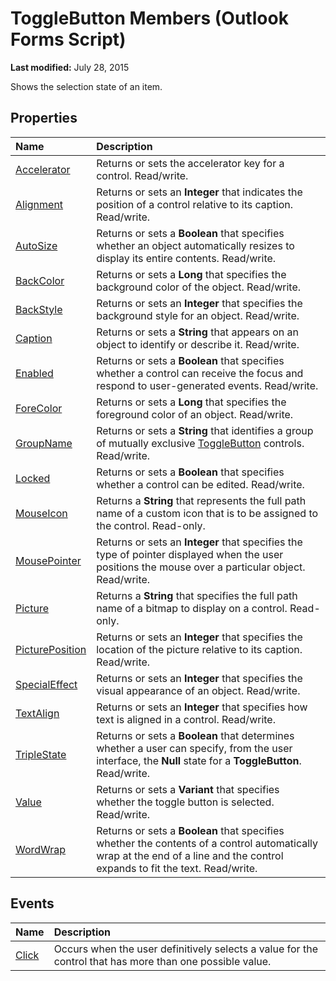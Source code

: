 
# ToggleButton Members (Outlook Forms Script)

 **Last modified:** July 28, 2015

Shows the selection state of an item.

## Properties



|**Name**|**Description**|
|:-----|:-----|
| [Accelerator](d4a436a0-d294-68e8-720b-5f8c76cb9d05.md)|Returns or sets the accelerator key for a control. Read/write.|
| [Alignment](4da207a8-40b6-f0e8-ba15-6bb0e6eaf5ff.md)|Returns or sets an  **Integer** that indicates the position of a control relative to its caption. Read/write.|
| [AutoSize](47c3871e-549b-1db7-beb9-e53031b5f6d4.md)|Returns or sets a  **Boolean** that specifies whether an object automatically resizes to display its entire contents. Read/write.|
| [BackColor](5c3ff165-c5b6-43f2-1f62-398ad5219a43.md)|Returns or sets a  **Long** that specifies the background color of the object. Read/write.|
| [BackStyle](8113f2ac-91e5-2037-7ae8-ad0c2a6a7718.md)|Returns or sets an  **Integer** that specifies the background style for an object. Read/write.|
| [Caption](3473424a-6a01-50ab-f3a9-3f6cb3114d3b.md)|Returns or sets a  **String** that appears on an object to identify or describe it. Read/write.|
| [Enabled](bf882b3a-f626-ed1a-f4a6-7269546a2460.md)|Returns or sets a  **Boolean** that specifies whether a control can receive the focus and respond to user-generated events. Read/write.|
| [ForeColor](f7f8c083-f8df-b9c3-adc8-04d0152d2040.md)|Returns or sets a  **Long** that specifies the foreground color of an object. Read/write.|
| [GroupName](69787bc9-90cb-c2f7-380d-2f48ab2db270.md)|Returns or sets a  **String** that identifies a group of mutually exclusive [ToggleButton](01ce5640-9f19-3c0e-1aa4-96d87074bf8b.md) controls. Read/write.|
| [Locked](33e4c29b-d583-cb64-d624-391f85628772.md)|Returns or sets a  **Boolean** that specifies whether a control can be edited. Read/write.|
| [MouseIcon](38d523a1-a91d-24b0-ee8b-ebbf61a7c0f4.md)|Returns a  **String** that represents the full path name of a custom icon that is to be assigned to the control. Read-only.|
| [MousePointer](99b9049e-c83f-933e-a48c-8ff97b1e157a.md)|Returns or sets an  **Integer** that specifies the type of pointer displayed when the user positions the mouse over a particular object. Read/write.|
| [Picture](18094fda-7951-726b-c952-1bb5d6b8fcb8.md)|Returns a  **String** that specifies the full path name of a bitmap to display on a control. Read-only.|
| [PicturePosition](c13513d8-87dc-795d-adbd-bbb5335524ad.md)|Returns or sets an  **Integer** that specifies the location of the picture relative to its caption. Read/write.|
| [SpecialEffect](a123389c-3bf4-843f-763c-76e8fff18c6c.md)|Returns or sets an  **Integer** that specifies the visual appearance of an object. Read/write.|
| [TextAlign](c1609440-9ca2-064a-9d77-dbcae3b73682.md)|Returns or sets an  **Integer** that specifies how text is aligned in a control. Read/write.|
| [TripleState](a82cbddf-3273-db90-57f7-26d12dac0c23.md)|Returns or sets a  **Boolean** that determines whether a user can specify, from the user interface, the **Null** state for a **ToggleButton**. Read/write.|
| [Value](7e935582-fcae-a703-4fbe-eda43852d0ce.md)|Returns or sets a  **Variant** that specifies whether the toggle button is selected. Read/write.|
| [WordWrap](40fbf95d-eb90-eb1e-22d0-3ab54e871b01.md)|Returns or sets a  **Boolean** that specifies whether the contents of a control automatically wrap at the end of a line and the control expands to fit the text. Read/write.|



## Events



|**Name**|**Description**|
|:-----|:-----|
| [Click](777a0efc-c376-221b-ecea-5bd7797488de.md)|Occurs when the user definitively selects a value for the control that has more than one possible value.|


